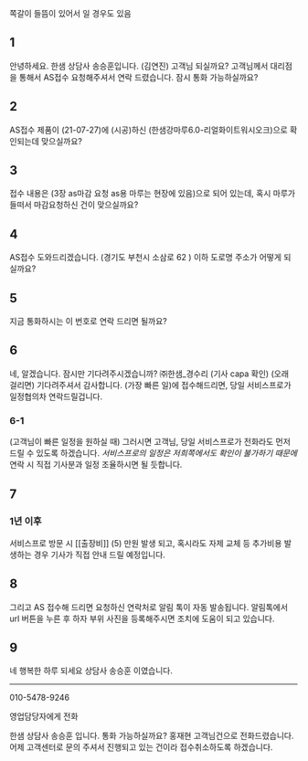쪽갈이
들뜸이 있어서 일 경우도 있음
## 1
안녕하세요. 한샘 상담사 송승훈입니다. (김연진) 고객님 되실까요?
고객님께서 대리점을 통해서 AS접수 요청해주셔서 연락 드렸습니다.
잠시 통화 가능하실까요?
## 2
AS접수 제품이 (21-07-27)에 (시공)하신 (한샘강마루6.0-리얼화이트워시오크)으로 확인되는데 맞으실까요?
## 3
접수 내용은 (3장 as마감 요청 as용 마루는 현장에 있음)으로 되어 있는데, 
혹시 마루가 들떠서 마감요청하신 건이 맞으실까요? 
## 4
AS접수 도와드리겠습니다. 
(경기도 부천시 소삼로 62 ) 이하 도로명 주소가 어떻게 되실까요?
## 5
지금 통화하시는 이 번호로 연락 드리면 될까요?
## 6
네, 알겠습니다. 잠시만 기다려주시겠습니까?
㈜한샘_경수리
(기사 capa 확인)
(오래 걸리면) 기다려주셔서 감사합니다. 
(가장 빠른 일)에 접수해드리면, 당일 서비스프로가 일정협의차 연락드릴겁니다.

### 6-1 
(고객님이 빠른 일정을 원하실 때)
그러시면 고객님, 당일 서비스프로가 전화라도 먼저 드릴 수 있도록 하겠습니다.
*서비스프로의 일정은 저희쪽에서도 확인이 불가하기 때문에*
연락 시 직접 기사분과 일정 조율하시면 될 듯합니다.
## 7
### 1년 이후
서비스프로 방문 시 [[출장비]] (5) 만원 발생 되고, 혹시라도 자제 교체 등 추가비용 발생하는 경우 기사가 직접 안내 드릴 예정입니다.

## 8
그리고 AS 접수해 드리면 요청하신 연락처로 알림 톡이 자동 발송됩니다. 알림톡에서  url 버튼을 누른 후 하자 부위 사진을 등록해주시면 조치에 도움이 되고 있습니다.

## 9
네 행복한 하루 되세요 상담사 송승훈 이였습니다.





---
010-5478-9246

영업담당자에게 전화

한샘 상담사 송승훈 입니다.
통화 가능하실까요?
홍재현 고객님건으로 전화드렸습니다. 
어제 고객센터로 문의 주셔서  진행되고 있는 건이라 접수취소하도록 하겠습니다.
